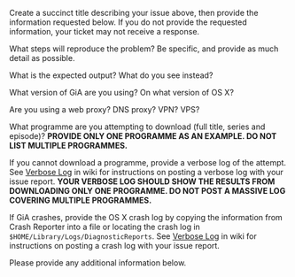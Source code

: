 Create a succinct title describing your issue above, then provide the information requested below. If you do not provide the requested information, your ticket may not receive a response.

What steps will reproduce the problem? Be specific, and provide as much detail as possible.

What is the expected output? What do you see instead?

What version of GiA are you using? On what version of OS X?

Are you using a web proxy? DNS proxy? VPN? VPS?

What programme are you attempting to download (full title, series and episode)? **PROVIDE ONLY ONE PROGRAMME AS AN EXAMPLE. DO NOT LIST MULTIPLE PROGRAMMES.**

If you cannot download a programme, provide a verbose log of the attempt. See [Verbose Log](https://github.com/GetiPlayerAutomator/get-iplayer-automator/wiki/Verbose-Log) in wiki for instructions on posting a verbose log with your issue report. **YOUR VERBOSE LOG SHOULD SHOW THE RESULTS FROM DOWNLOADING ONLY ONE PROGRAMME. DO NOT POST A MASSIVE LOG COVERING MULTIPLE PROGRAMMES.**

If GiA crashes, provide the OS X crash log by copying the information from Crash Reporter into a file or locating the crash log in `$HOME/Library/Logs/DiagnosticReports`. See [Verbose Log](https://github.com/GetiPlayerAutomator/get-iplayer-automator/wiki/Verbose-Log) in wiki for instructions on posting a crash log with your issue report.

Please provide any additional information below.
